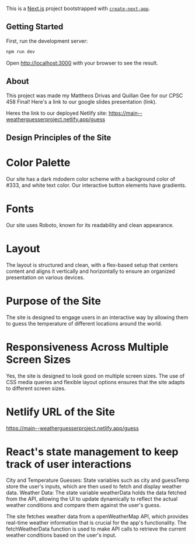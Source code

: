 This is a [Next.js](https://nextjs.org/) project bootstrapped with [`create-next-app`](https://github.com/vercel/next.js/tree/canary/packages/create-next-app).

## Getting Started

First, run the development server:

```bash
npm run dev
```

Open [http://localhost:3000](http://localhost:3000) with your browser to see the result.


## About

This project was made my Mattheos Drivas and Quillan Gee for our CPSC 458 Final! Here's a link to our google slides presentation (link).

Heres the link to our deployed Netlify site: https://main--weatherguesserproject.netlify.app/guess

## Design Principles of the Site

# Color Palette
Our site has a dark mdodern color scheme with a background color of #333, and white text color. Our interactive button elements have gradients. 


# Fonts
Our site uses Roboto, known for its readability and clean appearance. 

# Layout
The layout is structured and clean, with a flex-based setup that centers content and aligns it vertically and horizontally to ensure an organized presentation on various devices. 

# Purpose of the Site
The site is designed to engage users in an interactive way by allowing them to guess the temperature of different locations around the world.

# Responsiveness Across Multiple Screen Sizes
Yes, the site is designed to look good on multiple screen sizes. The use of CSS media queries and flexible layout options ensures that the site adapts to different screen sizes.

# Netlify URL of the Site
https://main--weatherguesserproject.netlify.app/guess

# React's state management to keep track of user interactions

City and Temperature Guesses: State variables such as city and guessTemp store the user's inputs, which are then used to fetch and display weather data.
Weather Data: The state variable weatherData holds the data fetched from the API, allowing the UI to update dynamically to reflect the actual weather conditions and compare them against the user's guess.

The site fetches weather data from a openWeatherMap API, which provides real-time weather information that is crucial for the app's functionality. The fetchWeatherData function is used to make API calls to retrieve the current weather conditions based on the user's input.
